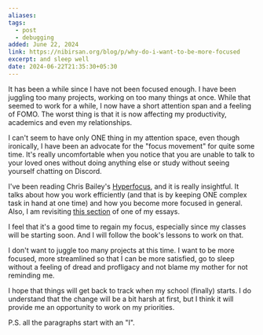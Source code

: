 ```yaml
---
aliases: 
tags:
  - post
  - debugging
added: June 22, 2024
link: https://nibirsan.org/blog/p/why-do-i-want-to-be-more-focused
excerpt: and sleep well
date: 2024-06-22T21:35:30+05:30
---
```

It has been a while since I have not been focused enough. I have been juggling too many projects, working on too many things at once. While that seemed to work for a while, I now have a short attention span and a feeling of FOMO. The worst thing is that it is now affecting my productivity, academics and even my relationships.

I can't seem to have only ONE thing in my attention space, even though ironically, I have been an advocate for the "focus movement" for quite some time. It's really uncomfortable when you notice that you are unable to talk to your loved ones without doing anything else or study without seeing yourself chatting on Discord. 

I've been reading Chris Bailey's [Hyperfocus](https://amzn.to/3xtF1PU), and it is really insightful. It talks about how you work efficiently (and that is by keeping ONE complex task in hand at one time) and how you become more focused in general. Also, I am revisiting [this section](https://visionoflife.substack.com/i/144590780/not-being-focused-enough) of one of my essays.

I feel that it's a good time to regain my focus, especially since my classes will be starting soon. And I will follow the book's lessons to work on that. 

I don't want to juggle too many projects at this time. I want to be more focused, more streamlined so that I can be more satisfied, go to sleep without a feeling of dread and profligacy and not blame my mother for not reminding me.

I hope that things will get back to track when my school (finally) starts. I do understand that the change will be a bit harsh at first, but I think it will provide me an opportunity to work on my priorities.

P.S. all the paragraphs start with an "I".